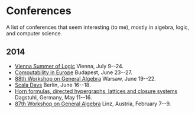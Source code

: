 # Conferences

A list of conferences that seem interesting (to me), mostly in algebra, logic,
and computer science.

## 2014
+ [Vienna Summer of Logic](http://vsl2014.at/) Vienna, July 9--24.
+ [Computability in Europe](http://cie2014.inf.elte.hu/) Budapest, June 23--27.
+ [88th Workshop on General Algebra](http://www.jku.at/algebra/content/e176230/e176557/e213618) Warsaw, June 19--22.
+ [Scala Days](http://scaladays.org/) Berlin, June 16--18.
+ [Horn formulas, directed hypergraphs, lattices and closure systems](http://www.dagstuhl.de/14201) Dagstuhl, Germany, May 11--16.
+ [87th Workshop on General Algebra](http://www.jku.at/algebra/content/e176230/e176557/e213625) Linz, Austria, February 7--9.
